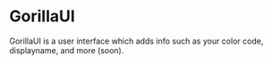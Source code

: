 # GorillaUI
GorillaUI is a user interface which adds info such as your color code, displayname, and more (soon).
